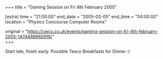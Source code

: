 +++
title = "Gaming Session on Fri 4th February 2005"

[extra]
time = "21:00:00"
end_date = "2005-02-05"
end_time = "04:00:00"
location = "Physics Concourse Computer Rooms"

original = "https://uwcs.co.uk/events/gaming-session-on-fri-4th-february-2005-1474488960918/"    
+++

Start late, finish early. Possible Tesco Breakfasts for Dinner :)


